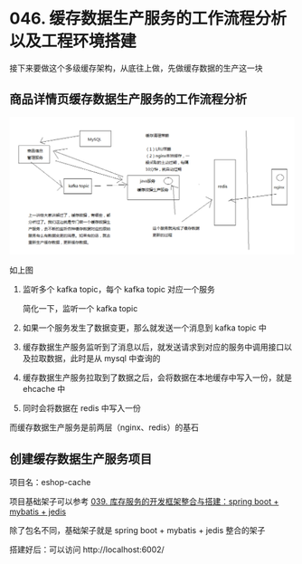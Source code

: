 # 046. 缓存数据生产服务的工作流程分析以及工程环境搭建
接下来要做这个多级缓存架构，从底往上做，先做缓存数据的生产这一块

## 商品详情页缓存数据生产服务的工作流程分析
![](./assets/markdown-img-paste-20190406223623994.png)

如上图

1. 监听多个 kafka topic，每个 kafka topic 对应一个服务

    简化一下，监听一个 kafka topic
2. 如果一个服务发生了数据变更，那么就发送一个消息到 kafka topic 中
3. 缓存数据生产服务监听到了消息以后，就发送请求到对应的服务中调用接口以及拉取数据，此时是从 mysql 中查询的
4. 缓存数据生产服务拉取到了数据之后，会将数据在本地缓存中写入一份，就是 ehcache 中
5. 同时会将数据在 redis 中写入一份

而缓存数据生产服务是前两层（nginx、redis）的基石

## 创建缓存数据生产服务项目

项目名：eshop-cache

项目基础架子可以参考 [039. 库存服务的开发框架整合与搭建：spring boot + mybatis + jedis](./039.md)

除了包名不同，基础架子就是 spring boot + mybatis + jedis 整合的架子

搭建好后：可以访问 http://localhost:6002/


<iframe  height="500px" width="100%" frameborder=0 allowfullscreen="true" :src="$withBase('/ads.html')"></iframe>
